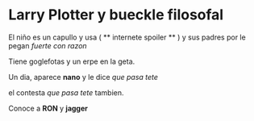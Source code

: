 # Larry Plotter y bueckle filosofal

El niño es un capullo y usa ( ** internete spoiler ** ) y sus padres por le pegan *fuerte con razon*

Tiene goglefotas y un erpe en la geta.

Un dia, aparece **nano** y le dice *que pasa tete*

el contesta *que pasa tete* tambien.

Conoce a **RON** y **jagger**
